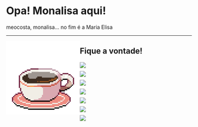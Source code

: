 <h1>Opa! Monalisa aqui!</h1>
<p>meocosta, monalisa... no fim é a Maria Elisa</p>
<hr/>
<img align="left" src="./files/cofe.gif" width="200">
<h2>Fique a vontade!</h2>
<div style="display: grid; grid-template-columns: repeat(auto-fit, minmax(150px, 1fr)); gap: 8px;">

  <img src="https://img.shields.io/badge/Sass-CC6699?style=for-the-badge&logo=sass&logoColor=white" />
  <img src="https://img.shields.io/badge/TypeScript-007ACC?style=for-the-badge&logo=typescript&logoColor=white" />
  <img src="https://img.shields.io/badge/Java-ED8B00?style=for-the-badge&logo=java&logoColor=white" />
  <img src="https://img.shields.io/badge/Svelte-FF3E00?style=for-the-badge&logo=svelte&logoColor=white" />
  <img src="https://img.shields.io/badge/React-20232A?style=for-the-badge&logo=react&logoColor=61DAFB" />
  <img src="https://img.shields.io/badge/HTML5-E34F26?style=for-the-badge&logo=html5&logoColor=white" />
  <img src="https://img.shields.io/badge/CSS3-1572B6?style=for-the-badge&logo=css3&logoColor=white" />

</div>


